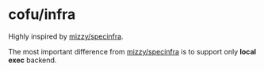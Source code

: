 # cofu/infra

Highly inspired by [mizzy/specinfra](https://github.com/mizzy/specinfra).

The most important difference from [mizzy/specinfra](https://github.com/mizzy/specinfra) is to support only **local exec** backend.
